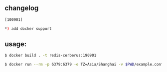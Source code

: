 
## changelog

``` bash
[100901]

*) add docker support

```

## usage:

``` bash
$ docker build . -t redis-cerberus:190901

$ docker run --rm -p 6379:6379 -e TZ=Asia/Shanghai -v $PWD/example.conf:/tmp/example.conf redis-cerberus:190901 cerberus /tmp/example.conf
```
